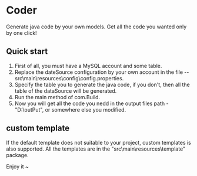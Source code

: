 # Coder
Generate java code by your own models. Get all the code you wanted only by one click!

## Quick start
1. First of all, you must have a MySQL account and some table.
2. Replace the dateSource configuration by your own account in the file -- src\main\resources\config\config.properties.
3. Specify the table you to generate the java code, if you don't, then all the table of the dataSource will be generated.
4. Run the main method of com.Build.
5. Now you will get all the code you nedd in the output files path - "D:\outPut", or somewhere else you modified.

## custom template
If the default template does not suitable to your project, custom templates is also supported.
All the templates are in the "src\main\resources\template" package.

Enjoy it ~


